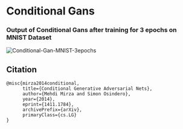 # Conditional Gans

### Output of Conditional Gans after training for 3 epochs on MNIST Dataset

![Conditional-Gan-MNIST-3epochs](https://user-images.githubusercontent.com/48705124/130194258-9e9b2bff-1c4c-485e-8f87-5e6ac5680719.png)

## Citation
```
@misc{mirza2014conditional,
      title={Conditional Generative Adversarial Nets}, 
      author={Mehdi Mirza and Simon Osindero},
      year={2014},
      eprint={1411.1784},
      archivePrefix={arXiv},
      primaryClass={cs.LG}
}
```
